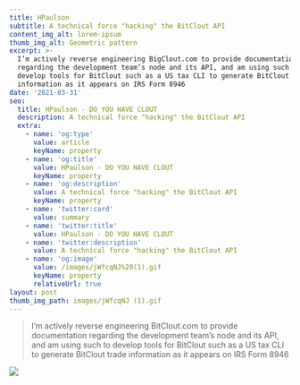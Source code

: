 ```yaml
---
title: HPaulson
subtitle: A technical force "hacking" the BitClout API
content_img_alt: lorem-ipsum
thumb_img_alt: Geometric pattern
excerpt: >-
  I’m actively reverse engineering BigClout.com to provide documentation
  regarding the development team’s node and its API, and am using such to
  develop tools for BitClout such as a US tax CLI to generate BitClout trade
  information as it appears on IRS Form 8946
date: '2021-03-31'
seo:
  title: HPaulson - DO YOU HAVE CLOUT
  description: A technical force "hacking" the BitClout API
  extra:
    - name: 'og:type'
      value: article
      keyName: property
    - name: 'og:title'
      value: HPaulson - DO YOU HAVE CLOUT
      keyName: property
    - name: 'og:description'
      value: A technical force "hacking" the BitClout API
      keyName: property
    - name: 'twitter:card'
      value: summary
    - name: 'twitter:title'
      value: HPaulson - DO YOU HAVE CLOUT
    - name: 'twitter:description'
      value: A technical force "hacking" the BitClout API
    - name: 'og:image'
      value: /images/jWfcqNJ%20(1).gif
      keyName: property
      relativeUrl: true
layout: post
thumb_img_path: images/jWfcqNJ (1).gif
---
```

> I’m actively reverse engineering BitClout.com to provide documentation regarding the development team’s node and its API, and am using such to develop tools for BitClout such as a US tax CLI to generate BitClout trade information as it appears on IRS Form 8946

![](https://preview--dyhc-blog-80e30.stackbit.dev/images/jWfcqNJ%20\(1\).gif)
